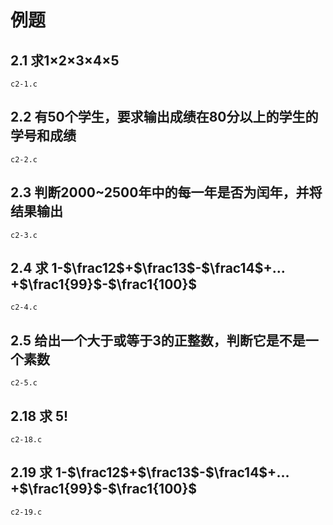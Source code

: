 # 例题

## 2.1 求1×2×3×4×5

`c2-1.c`

## 2.2 有50个学生，要求输出成绩在80分以上的学生的学号和成绩

`c2-2.c`

## 2.3 判断2000~2500年中的每一年是否为闰年，并将结果输出

`c2-3.c`

## 2.4 求 $1$-$\frac12$+$\frac13$-$\frac14$+$\dots$+$\frac1{99}$-$\frac1{100}$

`c2-4.c`

## 2.5 给出一个大于或等于3的正整数，判断它是不是一个素数

`c2-5.c`

## 2.18 求 ${5!}$

`c2-18.c`

## 2.19  求 $1$-$\frac12$+$\frac13$-$\frac14$+$\dots$+$\frac1{99}$-$\frac1{100}$

`c2-19.c`
